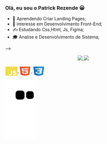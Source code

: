 ### Olá, eu sou o Patrick Rezende 😀


- 🌱 Aprendendo Criar Landing Pages;
- 🤔 interesse em Desenvolvimento Front-End;
- ✍ Estudando Css,Html, Js, Figma;
- 🎓 Analise e Desenvolvimento de Sistema;



-->

<div align="center">
  <a href="https://github.com/PatrickRez">
  <img height="150em" src="https://github-readme-stats.vercel.app/api?username=PatrickRez&show_icons=true&theme=tokyonight&include_all_commits=true&count_private=true"/>
  
  <img height="150em" src="https://github-readme-stats.vercel.app/api/top-langs/?username=PatrickRez&layout=compact&langs_count=7&theme=tokyonight"/>
</div>

<div style="display: inline_block"><br>
  <img align="center" alt="Js" height="30" width="40" src="https://raw.githubusercontent.com/devicons/devicon/master/icons/javascript/javascript-plain.svg">
  <img align="center" alt="HTML" height="30" width="40" src="https://raw.githubusercontent.com/devicons/devicon/master/icons/html5/html5-original.svg">
  <img align="center" alt="CSS" height="30" width="40" src="https://raw.githubusercontent.com/devicons/devicon/master/icons/css3/css3-original.svg">

  ![Snake animation](https://github.com/PatrickRez/PatrickRez/blob/output/github-contribution-grid-snake.svg)
 
 
</div>
